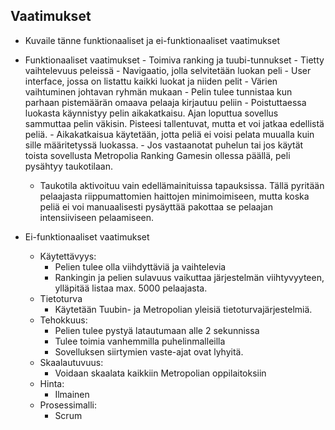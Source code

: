 ## Vaatimukset 

* Kuvaile tänne funktionaaliset ja ei-funktionaaliset vaatimukset
* Funktionaaliset vaatimukset
	  - Toimiva ranking ja tuubi-tunnukset
	  - Tietty vaihtelevuus peleissä
	  - Navigaatio, jolla selvitetään luokan peli
	  - User interface, jossa on listattu kaikki luokat ja niiden pelit
	  - Värien vaihtuminen johtavan ryhmän mukaan
	  - Pelin tulee tunnistaa kun parhaan pistemäärän omaava pelaaja kirjautuu peliin
	  - Poistuttaessa luokasta käynnistyy pelin aikakatkaisu. Ajan loputtua sovellus sammuttaa pelin väkisin.
	    Pisteesi tallentuvat, mutta et voi jatkaa edellistä peliä.
	  - Aikakatkaisua käytetään, jotta peliä ei voisi pelata muualla kuin sille määritetyssä luokassa.
	  - Jos vastaanotat puhelun tai jos käytät toista sovellusta Metropolia Ranking Gamesin ollessa päällä, peli pysähtyy taukotilaan.
	- Taukotila aktivoituu vain edellämainituissa tapauksissa. Tällä pyritään pelaajasta riippumattomien haittojen minimoimiseen, mutta koska peliä ei voi manuaalisesti pysäyttää pakottaa se pelaajan intensiiviseen pelaamiseen.
	  
* Ei-funktionaaliset vaatimukset
	- Käytettävyys:
	  - Pelien tulee olla viihdyttäviä ja vaihtelevia
	  - Rankingin ja pelien sulavuus vaikuttaa järjestelmän viihtyvyyteen, ylläpitää listaa max. 5000 pelaajasta.
	- Tietoturva
	  - Käytetään Tuubin- ja Metropolian yleisiä tietoturvajärjestelmiä.
	- Tehokkuus:
	  - Pelien tulee pystyä latautumaan alle 2 sekunnissa
	  - Tulee toimia vanhemmilla puhelinmalleilla
	  - Sovelluksen siirtymien vaste-ajat ovat lyhyitä.
	- Skaalautuvuus:
	  - Voidaan skaalata kaikkiin Metropolian oppilaitoksiin
	- Hinta:
	  - Ilmainen
	- Prosessimalli:
	  - Scrum

